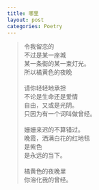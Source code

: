 ```yaml
---
title: 哪里
layout: post
categories: Poetry
---
```

>令我留恋的<br>不过是某一座城<br>某一条街的某一束灯光。<br>所以橘黄色的夜晚<br><br>请你轻轻地承担<br>不论是生命还是爱情<br>自由，又或是光阴。<br>只因为有一个词叫做曾经。<br><br>姗姗来迟的不算错过。<br>晚霞，洒满白花的红地毯<br>是紫色<br>是永远的当下。<br><br>橘黄色的夜晚里<br>你溶化我的曾经。